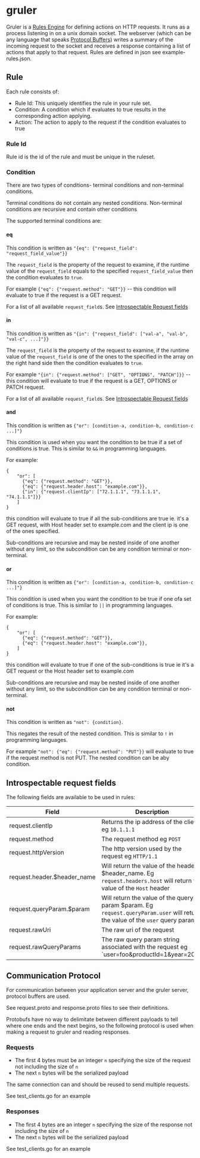 # gruler

Gruler is a [Rules Engine](https://martinfowler.com/bliki/RulesEngine.html) for defining actions on HTTP requests. It runs as a process listening in on a unix domain socket. 
The webserver (which can be any language that speaks [Protocol Buffers](https://developers.google.com/protocol-buffers)) writes a summary of the incoming request to the socket and receives a response containing a list of actions
that apply to that request. Rules are defined in json see example-rules.json.

## Rule
Each rule consists of:

- Rule Id: This uniquely identifies the rule in your rule set.
- Condition: A condition which if evaluates to true results in the corresponding action applying.
- Action: The action to apply to the request if the condition evaluates to true

### Rule Id

Rule id is the id of the rule and must be unique in the ruleset.

### Condition
There are two types of  conditions- terminal conditions and non-terminal conditions. 

Terminal conditions do not contain any nested conditions. Non-terminal conditions are recursive and contain other conditions

The supported terminal conditions are:

#### eq

This condition is written as `"{eq": {"request_field": "request_field_value"}}`

The `request_field` is the property of the request to examine, if the runtime value of the `request_field` 
equals to the specified `request_field_value` then the condition evaluates to `true`. 

For example `{"eq": {"request.method": "GET"}}` -- this condition will evaluate to true if the request is a GET request.

For a list of all available `request_field`s. See [Introspectable Request fields](#introspectable-request-fields)

#### in
This condition is written as `"{in": {"request_field": ["val-a", "val-b", "val-c", ...]"}}`

The `request_field` is the property of the request to examine, if the runtime value of the `request_field`
is one of the ones to the specified in the array on the right hand side then the condition evaluates to `true`.

For example `"{in": {"request.method": ["GET", "OPTIONS", "PATCH"]}}` -- this condition will evaluate to true if the 
request is a GET, OPTIONS or PATCH request.

For a list of all available `request_field`s. See [Introspectable Request fields](#introspectable-request-fields)

#### and
This condition is written as `{"or": [condition-a, condition-b, condition-c ...]"}`

This condition is used when you want the condition to be true if a set of conditions is true. This is similar to `&&` in
programming languages.

For example:
```
{
    "or": [
      {"eq": {"request.method": "GET"}},
      {"eq": {"request.header.host": "example.com"}},
      {"in": {"request.clientIp": ["72.1.1.1", "73.1.1.1", "74.1.1.1"]}}
    ]
}
```
this condition will evaluate to true if all the sub-conditions are true ie. it's a GET request, with Host header set 
to example.com and the client ip is one of the ones specified. 

Sub-conditions are recursive and may be nested inside of one another without any limit, so the subcondition can be any 
condition terminal or non-terminal.

#### or
This condition is written as `{"or": [condition-a, condition-b, condition-c ...]"}`

This condition is used when you want the condition to be true if one ofa set of conditions is true.
This is similar to `||` in programming languages.

For example:
```
{
    "or": [
      {"eq": {"request.method": "GET"}},
      {"eq": {"request.header.host": "example.com"}},
    ]
}
```
this condition will evaluate to true if one of the sub-conditions is true ie it's a GET request or the Host header set
to example.com

Sub-conditions are recursive and may be nested inside of one another without any limit, so the subcondition can be any
condition terminal or non-terminal.

#### not
This condition is written as `"not": {condition}`.

This negates the result of the nested condition. This is similar to `!` in programming languages.

For example `"not": {"eq": {"request.method": "PUT"}}` will evaluate to true if the request method is not PUT. The
nested condition can be aby condition.

## Introspectable request fields

The following fields are available to be used in rules:

| Field  | Description  |
|---|---|
| request.clientIp  |  Returns the ip address of the client eg `10.1.1.1` |
| request.method  |  The request method eg `POST` |
| request.httpVersion  |  The http version used by the request eg `HTTP/1.1`|
| request.header.$header_name  |  Will return the value of the header $header_name. Eg `request.headers.host` will return the value of the `Host` header |
| request.queryParam.$param | Will return the value of the query param $param. Eg `request.queryParam.user` will return the value of the `user` query param  |
| request.rawUri  |  The raw uri of the request|
| request.rawQueryParams  |  The raw query param string associated with the request eg `user=foo&productId=1&year=2021|



## Communication Protocol

For communication between your application server and the gruler server, protocol buffers are used.

See request.proto and response.proto files to see their definitions.

Protobufs have no way to delimitate between different payloads to tell where one ends and the next begins, 
so the following protocol is used when making a request to gruler and reading responses.

### Requests
- The first 4 bytes must be an integer `n` specifying the size of the request not including the size of `n`
- The next `n` bytes will be the serialized payload

The same connection can and should be reused to send multiple requests. 

See test_clients.go for an example

### Responses
- The first 4 bytes are an integer `n` specifying the size of the response not including the size of `n`
- The next `n` bytes will be the serialized payload

See test_clients.go for an example
